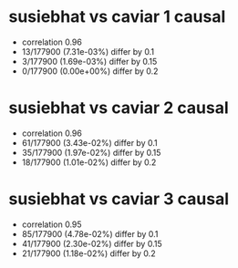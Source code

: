 # susiebhat vs caviar  1 causal

- correlation 0.96
- 13/177900 (7.31e-03%) differ by 0.1
- 3/177900 (1.69e-03%) differ by 0.15
- 0/177900 (0.00e+00%) differ by 0.2


# susiebhat vs caviar  2 causal

- correlation 0.96
- 61/177900 (3.43e-02%) differ by 0.1
- 35/177900 (1.97e-02%) differ by 0.15
- 18/177900 (1.01e-02%) differ by 0.2


# susiebhat vs caviar  3 causal

- correlation 0.95
- 85/177900 (4.78e-02%) differ by 0.1
- 41/177900 (2.30e-02%) differ by 0.15
- 21/177900 (1.18e-02%) differ by 0.2


